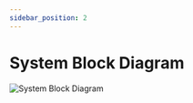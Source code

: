 ```yaml
---
sidebar_position: 2
---
```


# System Block Diagram

![System Block Diagram](/img/system_block_diagram.png)